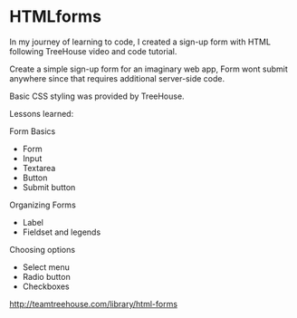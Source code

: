 HTMLforms
=========

In my journey of learning to code, I created a sign-up form with HTML following TreeHouse video and code tutorial.

Create a simple sign-up form for an imaginary web app, Form wont submit anywhere since that requires additional server-side code.

Basic CSS styling was provided by TreeHouse.

Lessons learned:

Form Basics

- Form
- Input
- Textarea
- Button
- Submit button

Organizing Forms
- Label
- Fieldset and legends

Choosing options
- Select menu
- Radio button
- Checkboxes

http://teamtreehouse.com/library/html-forms
